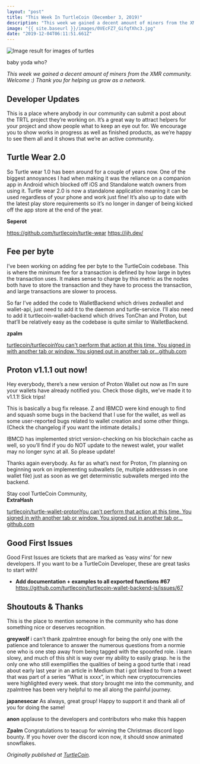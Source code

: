 ```yaml
---
layout: "post"
title: "This Week In TurtleCoin (December 3, 2019)"
description: "This week we gained a decent amount of miners from the XMR community. Welcome :) Thank you for helping us grow as a network. This is a place where anybody in our community can submit a post about the…"
image: "{{ site.baseurl }}/images/0VEcFZ7_GifqfXhc3.jpg"
date: "2019-12-04T06:11:51.661Z"
---
```


![Image result for images of turtles](https://miro.medium.com/max/1400/0*VEcFZ7_GifqfXhc3.jpg)

baby yoda who?

_This week we gained a decent amount of miners from the XMR community. Welcome :) Thank you for helping us grow as a network._

## Developer Updates

This is a place where anybody in our community can submit a post about the TRTL project they’re working on. It’s a great way to attract helpers for your project and show people what to keep an eye out for. We encourage you to show works in progress as well as finished products, as we’re happy to see them all and it shows that we’re an active community.

## Turtle Wear 2.0

So Turtle wear 1.0 has been around for a couple of years now. One of the biggest annoyances I had when making it was the reliance on a companion app in Android which blocked off iOS and Standalone watch owners from using it. Turtle wear 2.0 is now a standalone application meaning it can be used regardless of your phone and work just fine! It’s also up to date with the latest play store requirements so it’s no longer in danger of being kicked off the app store at the end of the year.

**Seperot**

<https://github.com/turtlecoin/turtle-wear> <https://ijh.dev/>

## Fee per byte

I’ve been working on adding fee per byte to the TurtleCoin codebase. This is where the minimum fee for a transaction is defined by how large in bytes the transaction uses. It makes sense to charge by this metric as the nodes both have to store the transaction and they have to process the transaction, and large transactions are slower to process.

So far I’ve added the code to WalletBackend which drives zedwallet and wallet-api, just need to add it to the daemon and turtle-service. I’ll also need to add it turtlecoin-wallet-backend which drives TonChan and Proton, but that’ll be relatively easy as the codebase is quite similar to WalletBackend.

**zpalm**

[turtlecoin/turtlecoinYou can't perform that action at this time. You signed in with another tab or window. You signed out in another tab or…github.com](https://github.com/turtlecoin/turtlecoin/compare/development…zpalmtree:fee-per-byte?expand=1)

## Proton v1.1.1 out now!

Hey everybody, there’s a new version of Proton Wallet out now as I’m sure your wallets have already notified you. Check those digits, we’ve made it to v1.1.1! Sick trips!

This is basically a bug fix release. Z and IBMCD were kind enough to find and squash some bugs in the backend that I use for the wallet, as well as some user-reported bugs related to wallet creation and some other things. (Check the changelog if you want the intimate details.)

IBMCD has implemented strict version-checking on his blockchain cache as well, so you’ll find if you do NOT update to the newest walet, your wallet may no longer sync at all. So please update!

Thanks again everybody. As far as what’s next for Proton, I’m planning on beginning work on implementing subwallets (ie, multiple addresses in one wallet file) just as soon as we get deterministic subwallets merged into the backend.

Stay cool TurtleCoin Community,  
**ExtraHash**

[turtlecoin/turtle-wallet-protonYou can't perform that action at this time. You signed in with another tab or window. You signed out in another tab or…github.com](https://github.com/turtlecoin/turtle-wallet-proton/releases)

## Good First Issues

Good First Issues are tickets that are marked as ‘easy wins’ for new developers. If you want to be a TurtleCoin Developer, these are great tasks to start with!

- **Add documentation + examples to all exported functions #67**  
  <https://github.com/turtlecoin/turtlecoin-wallet-backend-js/issues/67>

## Shoutouts & Thanks

This is the place to mention someone in the community who has done something nice or deserves recognition.

**greywolf** i can’t thank zpalmtree enough for being the only one with the patience and tolerance to answer the numerous questions from a normie one who is one step away from being tagged with the spoonfed role. i learn slowy, and much of this shit is way over my ability to easily grasp. he is the only one who still exemplifies the qualities of being a good turtle that i read about early last year in an article in Medium that i got linked to from a tweet that was part of a series “What is xxxx”, in which new cryptocurrencies were highlighted every week. that story brought me into the community, and zpalmtree has been very helpful to me all along the painful journey.

**japanesecar** As always, great group! Happy to support it and thank all of you for doing the same!

**anon** applause to the developers and contributors who make this happen

**Zpalm** Congratulations to teacup for winning the Christmas discord logo bounty. If you hover over the discord icon now, it should snow animated snowflakes.

_Originally published at_ [_TurtleCoin_](http://blog.turtlecoin.lol/archives/this-week-in-turtlecoin-december-3-2019/)_._
